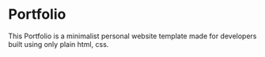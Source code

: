 # Portfolio
 This Portfolio is a minimalist personal website template made for developers built using only plain html, css.
